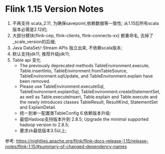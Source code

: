 # Flink 1.15 Version Notes


1. 不再支持 scala_2.11, 为确保savepoint,依赖数据等一致性; 从1.15后所有scala版本必需是2.12的; 
2. 大部分模块(flink-cep, flink-clients, flink-connects-xx) 都重命名, 去掉了_scale_version的后缀; 
3. Java DataSet/-Stream APIs 独立出来, 不依赖scala版本; 
4. 默认支持jdk11, 推荐升级jdk11; 
5. Table api 变化
   - The previously deprecated methods TableEnvironment.execute, Table.insertInto, TableEnvironment.fromTableSource, TableEnvironment.sqlUpdate, and TableEnvironment.explain have been removed. 
   - Please use TableEnvironment.executeSql, TableEnvironment.explainSql, TableEnvironment.createStatementSet, as well as Table.executeInsert, Table.explain and Table.execute and the newly introduces classes TableResult, ResultKind, StatementSet and ExplainDetail.
   - 统一到单一配置类TableConfig
6.依赖版本升级: 
   - 最低Hadoop支持版本升到 2.8.5; Upgrade the minimal supported hadoop version to 2.8.5; 
   - 要求zk最低版本3.5以上; 



参考: https://nightlies.apache.org/flink/flink-docs-release-1.15/release-notes/flink-1.15/#summary-of-changed-dependency-names

